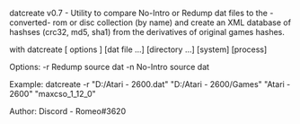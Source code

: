 datcreate v0.7 - Utility to compare No-Intro or Redump dat files to the -converted- rom or disc
                 collection (by name) and create an XML database of hashses (crc32, md5, sha1) from
                 the derivatives of original games hashes.

with datcreate [ options ] [dat file ...] [directory ...] [system] [process]

Options:
  -r    Redump source dat
  -n    No-Intro source dat

Example:
              datcreate -r "D:/Atari - 2600.dat" "D:/Atari - 2600/Games" "Atari - 2600" "maxcso_1_12_0"

Author:
   Discord - Romeo#3620